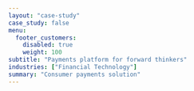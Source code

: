 ```yaml
---
layout: "case-study"
case_study: false
menu:
  footer_customers:
    disabled: true
    weight: 100
subtitle: "Payments platform for forward thinkers"
industries: ["Financial Technology"]
summary: "Consumer payments solution"
---
```

